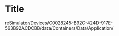#  Title














































reSimulator/Devices/C0028245-B92C-424D-917E-563B92ACDCBB/data/Containers/Data/Application/

